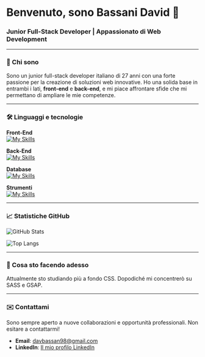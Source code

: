 # Benvenuto, sono Bassani David 👋

### Junior Full-Stack Developer | Appassionato di Web Development

---

### 🌟 Chi sono

Sono un junior full-stack developer italiano di 27 anni con una forte passione per la creazione di soluzioni web innovative. Ho una solida base in entrambi i lati, **front-end** e **back-end**, e mi piace affrontare sfide che mi permettano di ampliare le mie competenze.

---

### 🛠️ Linguaggi e tecnologie

**Front-End** <br>
[![My Skills](https://skillicons.dev/icons?i=html,css,javascript)](https://skillicons.dev)

**Back-End** <br>
[![My Skills](https://skillicons.dev/icons?i=nodejs,php,laravel)](https://skillicons.dev)

**Database** <br>
[![My Skills](https://skillicons.dev/icons?i=mysql)](https://skillicons.dev)

**Strumenti** <br>
[![My Skills](https://skillicons.dev/icons?i=git,github)](https://skillicons.dev)

---

### 📈 Statistiche GitHub

![GitHub Stats](https://github-readme-stats.vercel.app/api?username=DavidBassani&show_icons=true&theme=dark)

![Top Langs](https://github-readme-stats.vercel.app/api/top-langs/?username=DavidBassani&layout=compact&theme=dark)

---

### 🚀 Cosa sto facendo adesso

Attualmente sto studiando più a fondo CSS. Dopodiché mi concentrerò su SASS e GSAP.

---

### ✉️ Contattami

Sono sempre aperto a nuove collaborazioni e opportunità professionali. Non esitare a contattarmi!

* **Email**: davbassan98@gmail.com
* **LinkedIn**: [Il mio profilo LinkedIn](https://www.linkedin.com/in/david-bassani)
